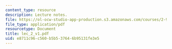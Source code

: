 ```yaml
---
content_type: resource
description: Lecture notes.
file: https://ol-ocw-studio-app-production.s3.amazonaws.com/courses/2-997-decision-making-in-large-scale-systems-spring-2004/e8711c96c560b5b537646b95131fe3e5_lec_2_v1.pdf
file_type: application/pdf
resourcetype: Document
title: lec_2_v1.pdf
uid: e8711c96-c560-b5b5-3764-6b95131fe3e5
---
```

